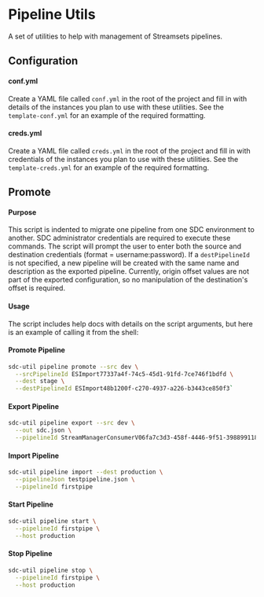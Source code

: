 # Pipeline Utils
A set of utilities to help with management of Streamsets pipelines.

## Configuration
#### conf.yml
Create a YAML file called `conf.yml` in the root of the project and fill in with details of the
instances you plan to use with these utilities.  See the `template-conf.yml` for an example of
the required formatting.

#### creds.yml
Create a YAML file called `creds.yml` in the root of the project and fill in with credentials of the
instances you plan to use with these utilities.  See the `template-creds.yml` for an example of
the required formatting.

## Promote
#### Purpose
This script is indented to migrate one pipeline from one SDC environment to another. SDC administrator
credentials are required to execute these commands. The script will prompt the user to enter both
the source and destination credentials (format = username:password). If a `destPipelineId` is not 
specified, a new pipeline will be created with the same name and description as the exported pipeline.
Currently, origin offset values are not part of the exported configuration, so no manipulation of the
destination's offset is required.

#### Usage
The script includes help docs with details on the script arguments, but here is an example of calling 
it from the shell:

#### Promote Pipeline
```bash
sdc-util pipeline promote --src dev \
  --srcPipelineId ESImport77337a4f-74c5-45d1-91fd-7ce746f1bdfd \
  --dest stage \
  --destPipelineId ESImport48b1200f-c270-4937-a226-b3443ce850f3` 
```
#### Export Pipeline

```bash
sdc-util pipeline export --src dev \
  --out sdc.json \
  --pipelineId StreamManagerConsumerV06fa7c3d3-458f-4446-9f51-398899118b73
```
#### Import Pipeline
```bash
sdc-util pipeline import --dest production \
  --pipelineJson testpipeline.json \
  --pipelineId firstpipe
```

#### Start Pipeline
```bash
sdc-util pipeline start \
  --pipelineId firstpipe \
  --host production
```

#### Stop Pipeline
```bash
sdc-util pipeline stop \
  --pipelineId firstpipe \
  --host production
```
